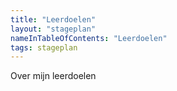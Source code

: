 ```yaml
---
title: "Leerdoelen"
layout: "stageplan"
nameInTableOfContents: "Leerdoelen"
tags: stageplan
---
```


Over mijn leerdoelen
